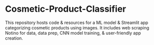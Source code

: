 # Cosmetic-Product-Classifier
This repository hosts code &amp; resources for a ML model &amp; Streamlit app categorizing cosmetic products using images. It includes web scraping Notino for data, data prep, CNN model training, &amp; user-friendly app creation.
